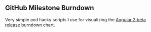 GitHub Milestone Burndown
---

Very simple and hacky scripts I use for visualizing the [Angular 2 beta release](http://juristr.com/apps/ng2beta/) burndown chart. 